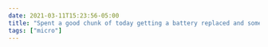 ```yaml
---
date: 2021-03-11T15:23:56-05:00
title: "Spent a good chunk of today getting a battery replaced and some stitches removed, so if my laptop and body would agree to stay in good shape for the next while, I’d really appreciate it."
tags: ["micro"]
---
```

